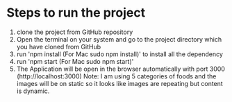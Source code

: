 # Steps to run the project
1. clone the project from GitHub repository
2. Open the terminal on your system and go to the project directory which you have cloned from GitHub
3. run 'npm install (For Mac sudo npm install)' to install all the dependency
4. run 'npm start (For Mac sudo npm start)'
5. The Application will be open in the browser automatically with port 3000 (http://localhost:3000)
Note: I am using 5 categories of foods and the images will be on static so it looks like images are repeating but content is dynamic.
